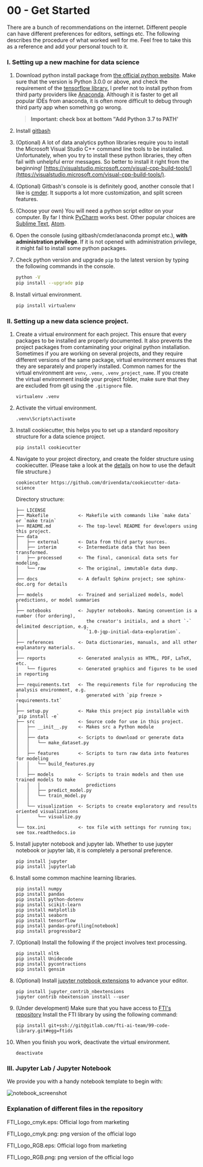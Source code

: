 # 00 - Get Started



There are a bunch of recommendations on the internet. Different people can have different preferences for editors, settings etc. The following describes the procedure of what worked well for me. Feel free to take this as a reference and add your personal touch to it.

### I. Setting up a new machine for data science

1. Download python install package from [the official python website](https://www.python.org/downloads/windows/). Make sure that the version is Python 3.0.0 or above, and check the requirement of the [tensorflow library.](https://www.tensorflow.org/install) I prefer not to install python from third party providers like [Anaconda](https://www.anaconda.com/). Although it is faster to get all popular IDEs from anaconda, it is often more difficult to debug through third party app when something go wrong.

   > **Important: check box at bottom "Add Python 3.7 to PATH'**

2. Install [gitbash](https://gitforwindows.org/)

3. (Optional) A lot of data analytics python libraries require you to install the Microsoft Visual Studio C++ command line tools to be installed. Unfortunately, when you try to install these python libraries, they often fail with unhelpful error messages. So better to install it right from the beginning! [https://visualstudio.microsoft.com/visual-cpp-build-tools/](https://visualstudio.microsoft.com/visual-cpp-build-tools/).

4. (Optional) Gitbash's console is is definitely good, another console that I like is  [cmder](https://cmder.net/). It supports a lot more customization, and split screen features.

5. (Choose your own) You will need a python script editor on your computer. By far I think [PyCharm](https://www.jetbrains.com/pycharm/) works best. Other popular choices are [Sublime Text](https://www.sublimetext.com/), [Atom](https://atom.io/).

6. Open the console (using gitbash/cmder/anaconda prompt etc.), **with administration privilege**. If it is not opened with administration privilege, it might fail to install some python packages.

7. Check python version and upgrade `pip` to the latest version by typing the following commands in the console.

   ```bash
   python -V
   pip install --upgrade pip
   ```

8. Install virtual environment.

   ```bash
   pip install virtualenv
   ```



### II. Setting up a new data science project.



1. Create a virtual environment for each project. This ensure that every packages to be installed are properly documented. It also prevents the project packages from contaminating your original python installation. Sometimes if you are working on several projects, and they require different versions of the same package, virtual environment ensures that they are separately and properly installed. Common names for the virtual environment are `venv`, `.venv`, `.venv_project_name`. If you create the virtual environment inside your project folder, make sure that they are excluded from git using the `.gitignore` file.

   ```
   virtualenv .venv
   ```

2. Activate the virtual environment.

   ```
   .venv\Scripts\activate
   ```

3. Install cookiecutter, this helps you to set up a standard repository structure for a data science project.

   ```
   pip install cookiecutter
   ```

4. Navigate to your project directory, and create the folder structure using cookiecutter. (Please take a look at the [details](https://drivendata.github.io/cookiecutter-data-science/) on how to use the default file structure.)

   ```
   cookiecutter https://github.com/drivendata/cookiecutter-data-science
   ```

   Directory structure:

   ```
   ├── LICENSE
   ├── Makefile           <- Makefile with commands like `make data` or `make train`
   ├── README.md          <- The top-level README for developers using this project.
   ├── data
   │   ├── external       <- Data from third party sources.
   │   ├── interim        <- Intermediate data that has been transformed.
   │   ├── processed      <- The final, canonical data sets for modeling.
   │   └── raw            <- The original, immutable data dump.
   │
   ├── docs               <- A default Sphinx project; see sphinx-doc.org for details
   │
   ├── models             <- Trained and serialized models, model predictions, or model summaries
   │
   ├── notebooks          <- Jupyter notebooks. Naming convention is a number (for ordering),
   │                         the creator's initials, and a short `-` delimited description, e.g.
   │                         `1.0-jqp-initial-data-exploration`.
   │
   ├── references         <- Data dictionaries, manuals, and all other explanatory materials.
   │
   ├── reports            <- Generated analysis as HTML, PDF, LaTeX, etc.
   │   └── figures        <- Generated graphics and figures to be used in reporting
   │
   ├── requirements.txt   <- The requirements file for reproducing the analysis environment, e.g.
   │                         generated with `pip freeze > requirements.txt`
   │
   ├── setup.py           <- Make this project pip installable with `pip install -e`
   ├── src                <- Source code for use in this project.
   │   ├── __init__.py    <- Makes src a Python module
   │   │
   │   ├── data           <- Scripts to download or generate data
   │   │   └── make_dataset.py
   │   │
   │   ├── features       <- Scripts to turn raw data into features for modeling
   │   │   └── build_features.py
   │   │
   │   ├── models         <- Scripts to train models and then use trained models to make
   │   │   │                 predictions
   │   │   ├── predict_model.py
   │   │   └── train_model.py
   │   │
   │   └── visualization  <- Scripts to create exploratory and results oriented visualizations
   │       └── visualize.py
   │
   └── tox.ini            <- tox file with settings for running tox; see tox.readthedocs.io
   ```

   

5. Install jupyter notebook and jupyter lab. Whether to use jupyter notebook or jupyter lab, it is completely a personal preference.

   ```
   pip install jupyter
   pip install jupyterlab
   ```

6. Install some common machine learning libraries.

   ```
   pip install numpy
   pip install pandas
   pip install python-dotenv
   pip install scikit-learn
   pip install matplotlib
   pip install seaborn
   pip install tensorflow
   pip install pandas-profiling[notebook]
   pip install progressbar2
   ```

7. (Optional) Install the following if the project involves text processing.

   ```
   pip install nltk
   pip install Unidecode
   pip install pycontractions
   pip install gensim
   ```

8. (Optional) Install [jupyter notebook extensions](https://jupyter-contrib-nbextensions.readthedocs.io/en/latest/install.html) to advance your editor.

   ```
   pip install jupyter_contrib_nbextensions
   jupyter contrib nbextension install --user
   ```

   

9. (Under development) Make sure that you have access to [FTI's repository](https://gitlab.com/fti-ai-team/99-code-library) Install the FTI library by using the following command:

   ```
   pip install git+ssh://git@gitlab.com/fti-ai-team/99-code-library.git#egg=ftids
   ```

10. When you finish you work, deactivate the virtual environment.

    ```
    deactivate
    ```

    



### III. Jupyter Lab / Jupyter Notebook

We provide you with a handy notebook template to begin with:

![notebook_screenshot](https://gitlab.com/fti-ai-team/00-get-started/-/raw/master/notebook_screeshot.PNG)



### Explanation of different files in the repository



FTI_Logo_cmyk.eps: Official logo from marketing

FTI_Logo_cmyk.png: png version of the official logo

FTI_Logo_RGB.eps: Official logo from marketing

FTI_Logo_RGB.png: png version of the official logo



